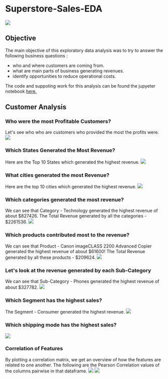 # Superstore-Sales-EDA
![](https://github.com/eddydatabox/Superstore-Sales-EDA/blob/main/Data/storegif.jpg)

## Objective
The main objective of this exploratory data analysis was to try to answer the following business questions :
- who and where customers are coming from.
- what are main parts of business generating revenues.
- identify opportunities to reduce operational costs.


The code and suppoting work for this analysis can be found the jupyeter notebook [here.](https://github.com/eddydatabox/Superstore-Sales-EDA/blob/main/SuperStore-Exploratory-data-analysis.ipynb)

## Customer Analysis
### Who were the most Profitable Customers?
Let's see who who are customers who provided the most the profits were.
![](https://github.com/eddydatabox/Superstore-Sales-EDA/blob/main/Data/MVCustomers.png)

### Which States Generated the Most Revenue?
Here are the Top 10 States which generated the highest revenue.
![](https://github.com/eddydatabox/Superstore-Sales-EDA/blob/main/Data/States.png)

### What cities generated the most Revenue?
Here are the top 10 cities which generated the highest revenue.
![](https://github.com/eddydatabox/Superstore-Sales-EDA/blob/main/Data/Cities.png)

### Which categories generated the most revenue?
We can see that Category - Technology generated the highest revenue of about $827426.
The Total Revenue generated by all the categories - $2261536.
![](https://github.com/eddydatabox/Superstore-Sales-EDA/blob/main/Data/Categories.png)


### Which products contributed most to the revenue?
We can see that Product - Canon imageCLASS 2200 Advanced Copier generated the highest revenue of about $61600!
The Total Revenue generated by all these products - $209624.
![](https://github.com/eddydatabox/Superstore-Sales-EDA/blob/main/Data/products.png)

### Let's look at the revenue generated by each Sub-Category
We can see that Sub-Category - Phones generated the highest revenue of about $327782.
![](https://github.com/eddydatabox/Superstore-Sales-EDA/blob/main/Data/sub-category.png)

### Which Segment has the highest sales?
The Segment - Consumer generated the highest revenue.
![](https://github.com/eddydatabox/Superstore-Sales-EDA/blob/main/Data/Segment.png)

### Which shipping mode has the highest sales?
![](https://github.com/eddydatabox/Superstore-Sales-EDA/blob/main/Data/shipping.png)

### Correlation of Features
By plotting a correlation matrix, we get an overview of how the features are related to one another. 
The following are the Pearson Correlation values of the columns pairwise in that dataframe.
![](https://github.com/eddydatabox/Superstore-Sales-EDA/blob/main/Data/correlation1.png)
![](https://github.com/eddydatabox/Superstore-Sales-EDA/blob/main/Data/correlation2.png)
